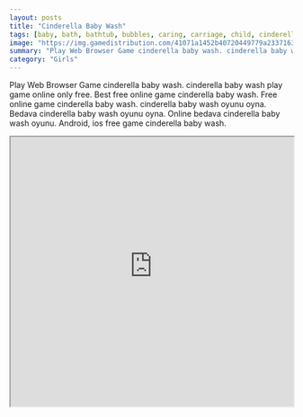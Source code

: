 ```yaml
---
layout: posts
title: "Cinderella Baby Wash"
tags: [baby, bath, bathtub, bubbles, caring, carriage, child, cinderella, cute, daughter, fairy, fun, kids, mother, princess, simulation, toys, wash, godmother, free, online, games, oyna, game, free, games, play, play, games]
image: "https://img.gamedistribution.com/41071a1452b40720449779a233716395.jpg"
summary: "Play Web Browser Game cinderella baby wash. cinderella baby wash play game online only free. Best free online game cinderella baby wash. Free online game cinderella baby wash. cinderella baby wash oyunu oyna. Bedava cinderella baby wash oyunu oyna. Online bedava cinderella baby wash oyunu. Android, ios free game cinderella baby wash."
category: "Girls"
---
```


Play Web Browser Game cinderella baby wash. cinderella baby wash play game online only free. Best free online game cinderella baby wash. Free online game cinderella baby wash. cinderella baby wash oyunu oyna. Bedava cinderella baby wash oyunu oyna. Online bedava cinderella baby wash oyunu. Android, ios free game cinderella baby wash.

<iframe width="100%" height="480px;" src="https://flash.gamedistribution.com?game=41071a1452b40720449779a233716395"></iframe>
